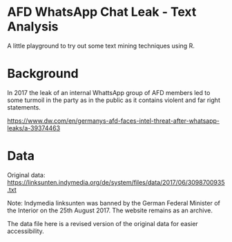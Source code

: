 # AFD WhatsApp Chat Leak - Text Analysis

A little playground to try out some text mining techniques using R.

# Background

In 2017 the leak of an internal WhattsApp group of AFD members led to some turmoil in the party as in the public as it contains violent and far right statements.

https://www.dw.com/en/germanys-afd-faces-intel-threat-after-whatsapp-leaks/a-39374463

# Data

Original data: https://linksunten.indymedia.org/de/system/files/data/2017/06/3098700935.txt

Note: Indymedia linksunten was banned by the German Federal Minister of the Interior on the 25th August 2017. The website remains as an archive.

The data file here is a revised version of the original data for easier accessibility.

